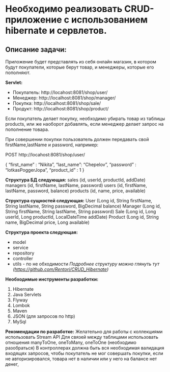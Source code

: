 # Необходимо реализовать CRUD-приложение с использованием hibernate и сервлетов.

## Описание задачи:

Приложение будет представлять из себя онлайн магазин, в котором будут покупатели, которые берут товар, и менеджеры, которые его пополняют. 

**Servlet:**
- Покупатель: http://locahost:8081/shop/user/  
- Менеджер: http://localhost:8081/shop/manager/
- Покупка: http://localhost:8081/shop/sale/
- Продукт: http://localhost:8081/shop/product/

Если покупатель делает покупку, необходимо убирать товар из таблицы products, или же наоборот добавлять, если менеджер делает запрос на пополнение товара.

При совершении покупки пользователь должен передавать свой firstName,lastName и password, например:

POST  http://locahost:8081/shop/user/

{
	“first_name” : “Nikita”,
	“last_name”: “Chepelov”,
	“password” : “lotkasPoggerJopa”,
	“product_id” : 1
}

**Структура БД следующая:** 
sales (id, userId,  productId, addDate)
managers (id, firstName, lastName, password)
users (id, firstName, lastName, password, balance)
products (id, name, price, available)

**Структура сущностей следующая:**
User (Long id, String firstName, String lastName, String password, BigDecimal balance)
Manager (Long id, String firstName, String lastName, String password)
Sale (Long id, Long userId, Long productId, LocalDateTime addDate)
Product (Long id, String name, BigDecimal price,  Long available)

**Структура проекта следующая:** 
- model
- service
- repository
- controller
- utils - по не обходимости
*Подробнее структуру можно глянуть тут (https://github.com/Rentori/CRUD_Hibernate)*

**Необходимые инструменты разработки:** 
1. Hibernate
2. Java Servlets 
3. Flyway
4. Lombok
5. Maven
6. JSON (для запросов по http)
7. MySql

**Рекомендации по разработке:**
Желательно для работы с коллекциями использовать Stream API
Для связей между таблицами использовать отношения manyToOne, oneToMany, oneToOne (необходимо разобраться)
В контроллерах должна быть вся необходимая валидация входящях запросов, чтобы покупатель не мог совершать покупки, если не авторизировался, товара нет в наличии или у него на балансе нет денег, 
